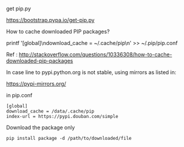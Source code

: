 get pip.py

https://bootstrap.pypa.io/get-pip.py

How to cache downloaded PIP packages? 

printf '[global]\ndownload_cache = ~/.cache/pip\n' >> ~/.pip/pip.conf

Ref : http://stackoverflow.com/questions/10336308/how-to-cache-downloaded-pip-packages


In case line to pypi.python.org is not stable, using mirrors as listed in:

https://pypi-mirrors.org/

in pip.conf

```
[global]
download_cache = /data/.cache/pip
index-url = https://pypi.douban.com/simple
```


Download the package only
```
pip install package -d /path/to/downloaded/file
```
